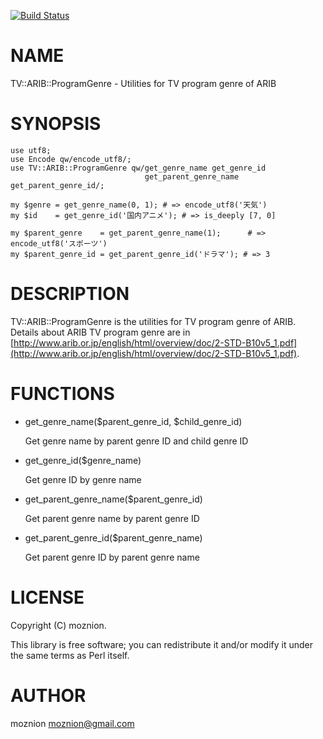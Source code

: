 [![Build Status](https://travis-ci.org/moznion/TV-ARIB-ProgramGenre.png?branch=master)](https://travis-ci.org/moznion/TV-ARIB-ProgramGenre)
# NAME

TV::ARIB::ProgramGenre - Utilities for TV program genre of ARIB

# SYNOPSIS

    use utf8;
    use Encode qw/encode_utf8/;
    use TV::ARIB::ProgramGenre qw/get_genre_name get_genre_id
                                  get_parent_genre_name get_parent_genre_id/;

    my $genre = get_genre_name(0, 1); # => encode_utf8('天気')
    my $id    = get_genre_id('国内アニメ'); # => is_deeply [7, 0]

    my $parent_genre    = get_parent_genre_name(1);      # => encode_utf8('スポーツ')
    my $parent_genre_id = get_parent_genre_id('ドラマ'); # => 3

# DESCRIPTION

TV::ARIB::ProgramGenre is the utilities for TV program genre of ARIB.
Details about ARIB TV program genre are in [http://www.arib.or.jp/english/html/overview/doc/2-STD-B10v5_1.pdf](http://www.arib.or.jp/english/html/overview/doc/2-STD-B10v5_1.pdf).

# FUNCTIONS

- get\_genre\_name($parent\_genre\_id, $child\_genre\_id)

    Get genre name by parent genre ID and child genre ID

- get\_genre\_id($genre\_name)

    Get genre ID by genre name

- get\_parent\_genre\_name($parent\_genre\_id)

    Get parent genre name by parent genre ID

- get\_parent\_genre\_id($parent\_genre\_name)

    Get parent genre ID by parent genre name

# LICENSE

Copyright (C) moznion.

This library is free software; you can redistribute it and/or modify
it under the same terms as Perl itself.

# AUTHOR

moznion <moznion@gmail.com>
